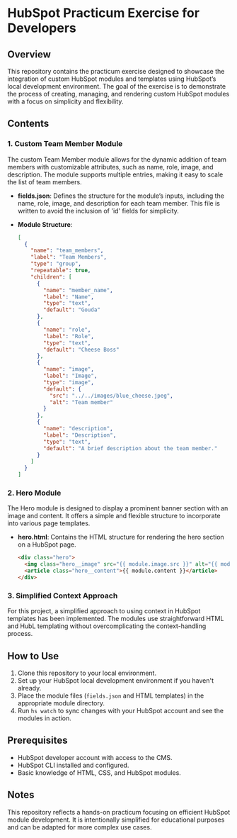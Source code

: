 # HubSpot Practicum Exercise for Developers

## Overview

This repository contains the practicum exercise designed to showcase the integration of custom HubSpot modules and templates using HubSpot’s local development environment. The goal of the exercise is to demonstrate the process of creating, managing, and rendering custom HubSpot modules with a focus on simplicity and flexibility.

## Contents

### 1. Custom Team Member Module
The custom Team Member module allows for the dynamic addition of team members with customizable attributes, such as name, role, image, and description. The module supports multiple entries, making it easy to scale the list of team members.

- **fields.json**: Defines the structure for the module’s inputs, including the name, role, image, and description for each team member. This file is written to avoid the inclusion of 'id' fields for simplicity.
  
- **Module Structure**:
  ```json
  [
    {
      "name": "team_members",
      "label": "Team Members",
      "type": "group",
      "repeatable": true,
      "children": [
        {
          "name": "member_name",
          "label": "Name",
          "type": "text",
          "default": "Gouda"
        },
        {
          "name": "role",
          "label": "Role",
          "type": "text",
          "default": "Cheese Boss"
        },
        {
          "name": "image",
          "label": "Image",
          "type": "image",
          "default": {
            "src": "../../images/blue_cheese.jpeg",
            "alt": "Team member"
          }
        },
        {
          "name": "description",
          "label": "Description",
          "type": "text",
          "default": "A brief description about the team member."
        }
      ]
    }
  ]
  ```

### 2. Hero Module
The Hero module is designed to display a prominent banner section with an image and content. It offers a simple and flexible structure to incorporate into various page templates.

- **hero.html**: Contains the HTML structure for rendering the hero section on a HubSpot page.
  ```html
  <div class="hero">
    <img class="hero__image" src="{{ module.image.src }}" alt="{{ module.image.alt }}" />
    <article class="hero__content">{{ module.content }}</article>
  </div>
  ```

### 3. Simplified Context Approach
For this project, a simplified approach to using context in HubSpot templates has been implemented. The modules use straightforward HTML and HubL templating without overcomplicating the context-handling process.

## How to Use

1. Clone this repository to your local environment.
2. Set up your HubSpot local development environment if you haven't already.
3. Place the module files (`fields.json` and HTML templates) in the appropriate module directory.
4. Run `hs watch` to sync changes with your HubSpot account and see the modules in action.

## Prerequisites

- HubSpot developer account with access to the CMS.
- HubSpot CLI installed and configured.
- Basic knowledge of HTML, CSS, and HubSpot modules.

## Notes

This repository reflects a hands-on practicum focusing on efficient HubSpot module development. It is intentionally simplified for educational purposes and can be adapted for more complex use cases.
